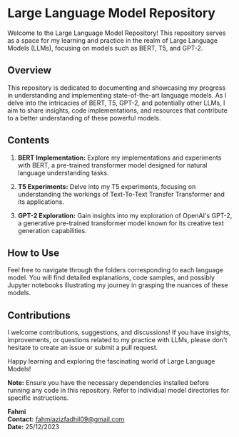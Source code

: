 # Large Language Model Repository

Welcome to the Large Language Model Repository! This repository serves as a space for my learning and practice in the realm of Large Language Models (LLMs), focusing on models such as BERT, T5, and GPT-2.

## Overview

This repository is dedicated to documenting and showcasing my progress in understanding and implementing state-of-the-art language models. As I delve into the intricacies of BERT, T5, GPT-2, and potentially other LLMs, I aim to share insights, code implementations, and resources that contribute to a better understanding of these powerful models.

## Contents

1. **BERT Implementation:** Explore my implementations and experiments with BERT, a pre-trained transformer model designed for natural language understanding tasks.

2. **T5 Experiments:** Delve into my T5 experiments, focusing on understanding the workings of Text-To-Text Transfer Transformer and its applications.

3. **GPT-2 Exploration:** Gain insights into my exploration of OpenAI's GPT-2, a generative pre-trained transformer model known for its creative text generation capabilities.

## How to Use

Feel free to navigate through the folders corresponding to each language model. You will find detailed explanations, code samples, and possibly Jupyter notebooks illustrating my journey in grasping the nuances of these models.

## Contributions

I welcome contributions, suggestions, and discussions! If you have insights, improvements, or questions related to my practice with LLMs, please don't hesitate to create an issue or submit a pull request.

Happy learning and exploring the fascinating world of Large Language Models!

**Note:** Ensure you have the necessary dependencies installed before running any code in this repository. Refer to individual model directories for specific instructions.

**Fahmi**  
**Contact:** fahmiazizfadhil09@gmail.com  
**Date:** 25/12/2023
